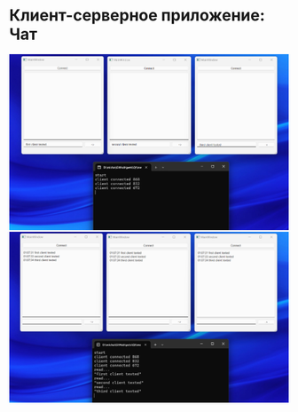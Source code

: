# Клиент-серверное приложение: Чат
![pre-demo](https://github.com/quickbreak/pets/blob/main/Qt/messenger/deno_1.png)
![demo](https://github.com/quickbreak/pets/blob/main/Qt/messenger/demo_2.png)
